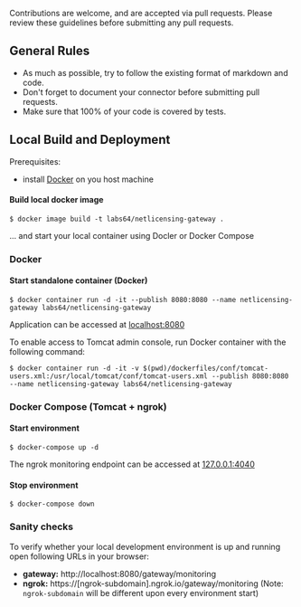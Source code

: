 Contributions are welcome, and are accepted via pull requests. Please review these guidelines before submitting any pull requests.

## General Rules

* As much as possible, try to follow the existing format of markdown and code.
* Don't forget to document your connector before submitting pull requests.
* Make sure that 100% of your code is covered by tests.

## Local Build and Deployment

Prerequisites:

- install [Docker](https://docs.docker.com/install/) on you host machine

#### Build local docker image

```
$ docker image build -t labs64/netlicensing-gateway .
```

... and start your local container using Docler or Docker Compose

### Docker

#### Start standalone container (Docker)

```
$ docker container run -d -it --publish 8080:8080 --name netlicensing-gateway labs64/netlicensing-gateway
```

Application can be accessed at [localhost:8080](http://localhost:8080)

To enable access to Tomcat admin console, run Docker container with the following command:

```
$ docker container run -d -it -v $(pwd)/dockerfiles/conf/tomcat-users.xml:/usr/local/tomcat/conf/tomcat-users.xml --publish 8080:8080 --name netlicensing-gateway labs64/netlicensing-gateway
```

### Docker Compose (Tomcat + ngrok)

#### Start environment

```
$ docker-compose up -d
```

The ngrok monitoring endpoint can be accessed at [127.0.0.1:4040](http://127.0.0.1:4040)

#### Stop environment

```
$ docker-compose down
```

### Sanity checks

To verify whether your local development environment is up and running open following URLs in your browser:

- **gateway:** http://localhost:8080/gateway/monitoring
- **ngrok:** https://[ngrok-subdomain].ngrok.io/gateway/monitoring (Note: `ngrok-subdomain` will be different upon every environment start)
